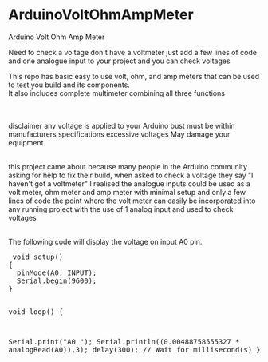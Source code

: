 # ArduinoVoltOhmAmpMeter
Arduino Volt Ohm Amp Meter 

 Need to check a voltage don't have a voltmeter just add a few lines of code and one analogue input to your project and you can check voltages</br>
 
This repo has basic easy to use volt, ohm, and amp meters that can be used to test you build and its components.</br>
It also includes complete multimeter combining all three functions</br>
</br></br>

 disclaimer any voltage is applied to your Arduino bust must be within manufacturers specifications excessive voltages May damage your equipment</br></br>

this project came about because many people in the Arduino community asking for help to fix their build, when asked to check a voltage they say "I haven't got a voltmeter"  I realised the analogue inputs could be used as a volt meter, ohm meter and amp meter with minimal setup and only a few lines of code the point where the volt meter can easily be incorporated into any running project with the use of 1 analog input and used to check voltages
 </br>
 
 </br>
 The following code will display the voltage on input A0 pin.
 <pre>
 void setup()
{
  pinMode(A0, INPUT);
  Serial.begin(9600);
}
 
void loop()
{

  Serial.print("A0 ");
  Serial.println((0.00488758555327 * analogRead(A0)),3);
  delay(300); // Wait for millisecond(s)
}  
 </pre>
 </br></br></br></br></br></br></br></br></br></br></br>

